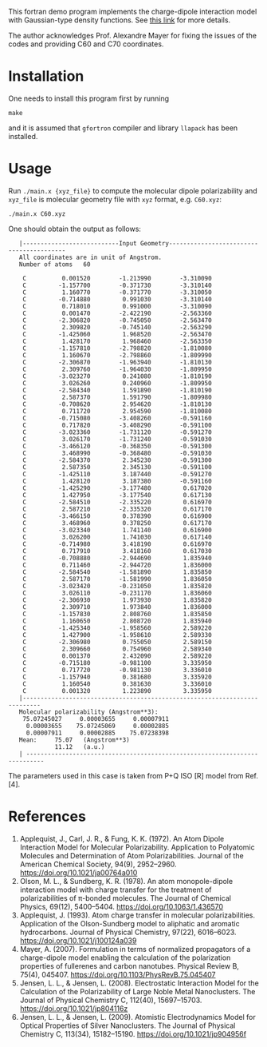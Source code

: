 This fortran demo program implements the charge-dipole interaction model with Gaussian-type density functions.
See [this link](https://link.aps.org/doi/10.1103/PhysRevB.75.045407) for more details.

The author acknowledges Prof. Alexandre Mayer for fixing the issues of the codes and providing C60 and C70 coordinates.

# Installation

One needs to install this program first by running

```shell
make
```
and it is assumed that `gfortron` compiler and library `llapack` has been installed.

# Usage

Run `./main.x {xyz_file}` to compute the molecular dipole polarizability and `xyz_file` is molecular geometry file with `xyz` format, e.g. `C60.xyz`:

```shell
./main.x C60.xyz
```

One should obtain the output as follows:

```shell
   |---------------------------Input Geometry-----------------------------------------
   All coordinates are in unit of Angstrom.
   Number of atoms   60

    C          0.001520        -1.213990        -3.310090
    C         -1.157700        -0.371730        -3.310140
    C          1.160770        -0.371770        -3.310050
    C         -0.714880         0.991030        -3.310140
    C          0.718010         0.991000        -3.310090
    C          0.001470        -2.422190        -2.563360
    C         -2.306820        -0.745050        -2.563470
    C          2.309820        -0.745140        -2.563290
    C         -1.425060         1.968520        -2.563470
    C          1.428170         1.968460        -2.563350
    C         -1.157810        -2.798820        -1.810080
    C          1.160670        -2.798860        -1.809990
    C         -2.306870        -1.963940        -1.810130
    C          2.309760        -1.964030        -1.809950
    C         -3.023270         0.241080        -1.810190
    C          3.026260         0.240960        -1.809950
    C         -2.584340         1.591890        -1.810190
    C          2.587370         1.591790        -1.809980
    C         -0.708620         2.954620        -1.810130
    C          0.711720         2.954590        -1.810080
    C         -0.715080        -3.408260        -0.591160
    C          0.717820        -3.408290        -0.591100
    C         -3.023360        -1.731120        -0.591270
    C          3.026170        -1.731240        -0.591030
    C         -3.466120        -0.368350        -0.591300
    C          3.468990        -0.368480        -0.591030
    C         -2.584370         2.345230        -0.591300
    C          2.587350         2.345130        -0.591100
    C         -1.425110         3.187440        -0.591270
    C          1.428120         3.187380        -0.591160
    C         -1.425290        -3.177480         0.617020
    C          1.427950        -3.177540         0.617130
    C         -2.584510        -2.335220         0.616970
    C          2.587210        -2.335320         0.617170
    C         -3.466150         0.378390         0.616900
    C          3.468960         0.378250         0.617170
    C         -3.023340         1.741140         0.616900
    C          3.026200         1.741030         0.617140
    C         -0.714980         3.418190         0.616970
    C          0.717910         3.418160         0.617030
    C         -0.708880        -2.944690         1.835940
    C          0.711460        -2.944720         1.836000
    C         -2.584540        -1.581890         1.835850
    C          2.587170        -1.581990         1.836050
    C         -3.023420        -0.231050         1.835820
    C          3.026110        -0.231170         1.836060
    C         -2.306930         1.973930         1.835820
    C          2.309710         1.973840         1.836000
    C         -1.157830         2.808760         1.835850
    C          1.160650         2.808720         1.835940
    C         -1.425340        -1.958560         2.589220
    C          1.427900        -1.958610         2.589330
    C         -2.306980         0.755050         2.589150
    C          2.309660         0.754960         2.589340
    C          0.001370         2.432090         2.589220
    C         -0.715180        -0.981100         3.335950
    C          0.717720        -0.981130         3.336010
    C         -1.157940         0.381680         3.335920
    C          1.160540         0.381630         3.336010
    C          0.001320         1.223890         3.335950
   |---------------------------------------------------------------------------
   Molecular polarizability (Angstrom**3):
    75.07245027     0.00003655     0.00007911
     0.00003655    75.07245069     0.00002885
     0.00007911     0.00002885    75.07238398
   Mean:     75.07   (Angstrom**3)
             11.12   (a.u.)
   | ---------------------------------------------------------------------------
```

The parameters used in this case is taken from P+Q ISO [R] model from Ref. [4].

# References

1. Applequist, J., Carl, J. R., & Fung, K. K. (1972). An Atom Dipole Interaction Model for Molecular Polarizability. Application to Polyatomic Molecules and Determination of Atom Polarizabilities. Journal of the American Chemical Society, 94(9), 2952–2960. https://doi.org/10.1021/ja00764a010
2. Olson, M. L., & Sundberg, K. R. (1978). An atom monopole-dipole interaction model with charge transfer for the treatment of polarizabilities of π-bonded molecules. The Journal of Chemical Physics, 69(12), 5400–5404. https://doi.org/10.1063/1.436570
3. Applequist, J. (1993). Atom charge transfer in molecular polarizabilities. Application of the Olson-Sundberg model to aliphatic and aromatic hydrocarbons. Journal of Physical Chemistry, 97(22), 6016–6023. https://doi.org/10.1021/j100124a039
4. Mayer, A. (2007). Formulation in terms of normalized propagators of a charge-dipole model enabling the calculation of the polarization properties of fullerenes and carbon nanotubes. Physical Review B, 75(4), 045407. https://doi.org/10.1103/PhysRevB.75.045407
5. Jensen, L. L., & Jensen, L. (2008). Electrostatic Interaction Model for the Calculation of the Polarizability of Large Noble Metal Nanoclusters. The Journal of Physical Chemistry C, 112(40), 15697–15703. https://doi.org/10.1021/jp804116z
6. Jensen, L. L., & Jensen, L. (2009). Atomistic Electrodynamics Model for Optical Properties of Silver Nanoclusters. The Journal of Physical Chemistry C, 113(34), 15182–15190. https://doi.org/10.1021/jp904956f
